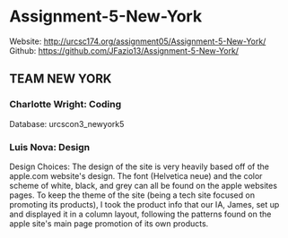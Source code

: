 # Assignment-5-New-York

Website: http://urcsc174.org/assignment05/Assignment-5-New-York/
Github: https://github.com/JFazio13/Assignment-5-New-York/

## TEAM NEW YORK

### Charlotte Wright: Coding
Database: urcscon3_newyork5

### Luis Nova: Design

Design Choices:
The design of the site is very heavily based off of the apple.com website's design. The font (Helvetica neue) and the color scheme of white, black, and grey can all be found on the apple websites pages. To keep the theme of the site (being a tech site focused on promoting its products), I took the product info that our IA, James, set up and displayed it in a column layout, following the patterns found on the apple site's main page promotion of its own products.
